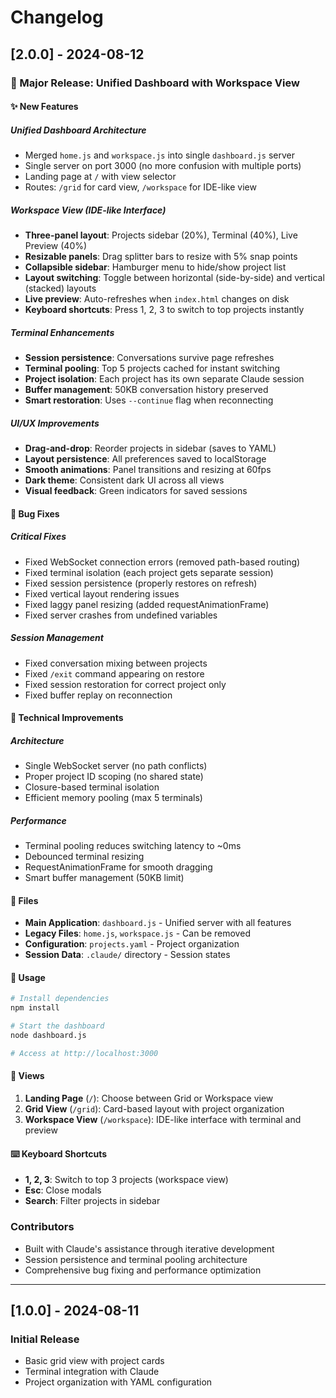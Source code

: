 # Changelog

## [2.0.0] - 2024-08-12

### 🎉 Major Release: Unified Dashboard with Workspace View

#### ✨ New Features

##### **Unified Dashboard Architecture**
- Merged `home.js` and `workspace.js` into single `dashboard.js` server
- Single server on port 3000 (no more confusion with multiple ports)
- Landing page at `/` with view selector
- Routes: `/grid` for card view, `/workspace` for IDE-like view

##### **Workspace View (IDE-like Interface)**
- **Three-panel layout**: Projects sidebar (20%), Terminal (40%), Live Preview (40%)
- **Resizable panels**: Drag splitter bars to resize with 5% snap points
- **Collapsible sidebar**: Hamburger menu to hide/show project list
- **Layout switching**: Toggle between horizontal (side-by-side) and vertical (stacked) layouts
- **Live preview**: Auto-refreshes when `index.html` changes on disk
- **Keyboard shortcuts**: Press 1, 2, 3 to switch to top projects instantly

##### **Terminal Enhancements**
- **Session persistence**: Conversations survive page refreshes
- **Terminal pooling**: Top 5 projects cached for instant switching
- **Project isolation**: Each project has its own separate Claude session
- **Buffer management**: 50KB conversation history preserved
- **Smart restoration**: Uses `--continue` flag when reconnecting

##### **UI/UX Improvements**
- **Drag-and-drop**: Reorder projects in sidebar (saves to YAML)
- **Layout persistence**: All preferences saved to localStorage
- **Smooth animations**: Panel transitions and resizing at 60fps
- **Dark theme**: Consistent dark UI across all views
- **Visual feedback**: Green indicators for saved sessions

#### 🐛 Bug Fixes

##### **Critical Fixes**
- Fixed WebSocket connection errors (removed path-based routing)
- Fixed terminal isolation (each project gets separate session)
- Fixed session persistence (properly restores on refresh)
- Fixed vertical layout rendering issues
- Fixed laggy panel resizing (added requestAnimationFrame)
- Fixed server crashes from undefined variables

##### **Session Management**
- Fixed conversation mixing between projects
- Fixed `/exit` command appearing on restore
- Fixed session restoration for correct project only
- Fixed buffer replay on reconnection

#### 🔧 Technical Improvements

##### **Architecture**
- Single WebSocket server (no path conflicts)
- Proper project ID scoping (no shared state)
- Closure-based terminal isolation
- Efficient memory pooling (max 5 terminals)

##### **Performance**
- Terminal pooling reduces switching latency to ~0ms
- Debounced terminal resizing
- RequestAnimationFrame for smooth dragging
- Smart buffer management (50KB limit)

#### 📁 Files

- **Main Application**: `dashboard.js` - Unified server with all features
- **Legacy Files**: `home.js`, `workspace.js` - Can be removed
- **Configuration**: `projects.yaml` - Project organization
- **Session Data**: `.claude/` directory - Session states

#### 🚀 Usage

```bash
# Install dependencies
npm install

# Start the dashboard
node dashboard.js

# Access at http://localhost:3000
```

#### 🎯 Views

1. **Landing Page** (`/`): Choose between Grid or Workspace view
2. **Grid View** (`/grid`): Card-based layout with project organization
3. **Workspace View** (`/workspace`): IDE-like interface with terminal and preview

#### ⌨️ Keyboard Shortcuts

- **1, 2, 3**: Switch to top 3 projects (workspace view)
- **Esc**: Close modals
- **Search**: Filter projects in sidebar

### Contributors
- Built with Claude's assistance through iterative development
- Session persistence and terminal pooling architecture
- Comprehensive bug fixing and performance optimization

---

## [1.0.0] - 2024-08-11

### Initial Release
- Basic grid view with project cards
- Terminal integration with Claude
- Project organization with YAML configuration